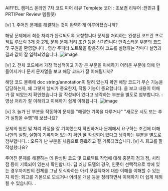 
AIFFEL 캠퍼스 온라인 7차 코드 피어 리뷰 Templete
코더 : 조보겸
리뷰어 :전민규
🔑 PRT(Peer Review 템플릿)

[v] 1. 주어진 문제를 해결하는 것이 완벽하게 이루어졌습니까?

해당 문제에서 최종 처리가 완료되도록 요청합니다
문제를 처리하는 완성된 코드란 프로젝트 루브릭 3개 중 2개, 문제 문제 처리 조건 등을 신기합니다
만족스러운 부분의 코드 및 구원을 환영합니다 .
영상
주피터 노트북을 활용하여 코드를 실행하는 각마다 설명과 결과 값이 잘 입력되었습니다.
![image](https://github.com/jeonminkyu/AIFFEL_Online_Quest3/assets/149549014/6c6b316a-fbdf-4b7b-b79e-bb5e1ba52ffe)

[v] 2. 전체 코드에서 가장 핵심적이고 가장 큰 부분을 이해하기 어려운 부분에 의해 만들어지거나 문서 문자열을 보고 해당 코드가 잘 이해됩니까?

해당 코드 블록에 doc string/annotation이 달려 있는지 확인
해당 코드가 무슨 기능을 담당하는지, 왜 그렇게 날씨가 중요한지, 작동 기능이 중요합니다.
을 보고 내용이 이해가 잘 되었는지 확인했습니다
잘 작성되어 있다고 생각하는 부분을 별도로 첨부합니다. :
영상
처리가 잘 이해되고 이해하기 쉽게 이해됩니다.
![image](https://github.com/jeonminkyu/AIFFEL_Online_Quest3/assets/149549014/cc8d6db0-4490-4507-89d3-618f3b1ef130)

[v] 3. 눌가 난 부분을 작동하여 문제를 "해결한 기록을 다루거나" "새로운 시도 또는 추가 실험을 수행"해 보셨나요?

문제의 원인 및 처리 과정을 잘 기록했는지 확인하거나
문제에서 요구하는 조건에 더해 나만의 실험, 실험이 기록되어 있는지 확인
잘 작성되어 있다고 생각하는 부분을 별도로 첨부합니다. : 오류가 난 부분을 처음으로 종료하고 잘 기록되었습니다.
[v] 4. 회고를 잘 작성했나요?

주어진 문제를 해결하는 데 완성된 코드 및 프로젝트 작업에 대해 충분히 점과 점, 처리점 등이 기록되어 있는지 확인합니다.
딥 러닝 모델의 경우, 인풋이 선택적으로 밖에 있는 경우까지만의 전체를 그냥 도식화하는 아키 모델텍쳐에 대한 이해를 이해할 수 있는지 확인: 회고를 기본으로 모르거나 어려운 개념 등을 정리하면서 이해하기 더 쉽게 제외될 수 있습니다. .
